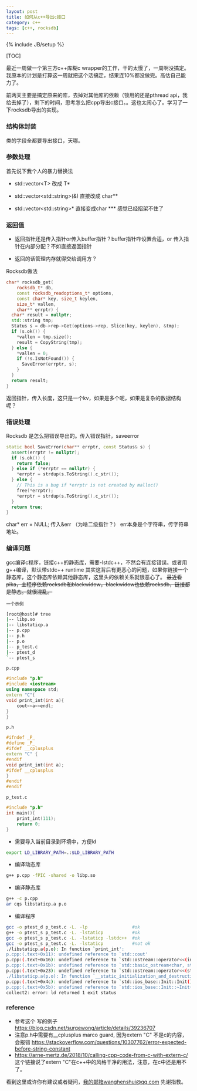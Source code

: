 ```yaml
---
layout: post
title: 如何从c++导出c接口
category: c++
tags: [c++, rocksdb]
---
```

{% include JB/setup %}



[TOC]

最近一周做一个第三方c++库糊c wrapper的工作，干的太慢了，一周啊没搞定。我原本的计划是打算这一周就把这个活搞定，结果连10%都没做完。高估自己能力了。

前两天主要是搞定原来的库，去掉对其他库的依赖（锁用的还是pthread api，我给去掉了），剩下的时间，思考怎么把cpp导出c接口。。这也太闹心了。学习了一下rocksdb导出的实现。

### 结构体封装

类的字段全都要导出接口，天哪。

### 参数处理

首先说下我个人的暴力替换法

- std::vector\<T\> 改成 T*

- std::vector\<std::string\>(&) 直接改成 char**

- std::vector\<std::string\>* 直接变成char *** 感觉已经招架不住了

### 返回值

- 返回指针还是传入指针or传入buffer指针？buffer指针咋设置合适，or 传入指针在内部分配？不如直接返回指针

- 返回的话管理内存就得交给调用方？

Rocksdb做法

```C++
char* rocksdb_get(
    rocksdb_t* db,
    const rocksdb_readoptions_t* options,
    const char* key, size_t keylen,
    size_t* vallen,
    char** errptr) {
  char* result = nullptr;
  std::string tmp;
  Status s = db->rep->Get(options->rep, Slice(key, keylen), &tmp);
  if (s.ok()) {
    *vallen = tmp.size();
    result = CopyString(tmp);
  } else {
    *vallen = 0;
    if (!s.IsNotFound()) {
      SaveError(errptr, s);
    }
  }
  return result;
}
```

返回指针，传入长度，这只是一个kv，如果是多个呢，如果是复杂的数据结构呢？



### 错误处理

Rocksdb 是怎么把错误导出的。传入错误指针，saveerror

```C++
static bool SaveError(char** errptr, const Status& s) {
  assert(errptr != nullptr);
  if (s.ok()) {
    return false;
  } else if (*errptr == nullptr) {
    *errptr = strdup(s.ToString().c_str());
  } else {
    // This is a bug if *errptr is not created by malloc()
    free(*errptr);
    *errptr = strdup(s.ToString().c_str());
  }
  return true;
}
```



char* err = NULL; 传入&err （为啥二级指针？） err本身是个字符串，传字符串地址。

### 编译问题

gcc编译c程序，链接c++的静态库，需要-lstdc++，不然会有连接错误。或者用g++编译，默认带stdc++ runtime
其实这背后有更恶心的问题，如果你链接一个静态库，这个静态库依赖其他静态库，这里头的依赖关系就很恶心了。
~~最近看pika，主程序依赖rocksdb和blackwidow，blackwidow也依赖rocksdb，链接都是静态。就很混乱。~~

`一个示例`
```bash
[root@host]# tree
|-- libp.so
|-- libstaticp.a
|-- p.cpp
|-- p.h
|-- p.o
|-- p_test.c
|-- ptest_d
`-- ptest_s
```

`p.cpp`
```cpp
#include "p.h"
#include <iostream>
using namespace std;
extern "C"{
void print_int(int a){
    cout<<a<<endl;
}
}
```
`p.h`
```c++
#ifndef _P_
#define _P_
#ifdef __cplusplus 
extern "C" {
#endif
void print_int(int a);
#ifdef __cplusplus
}
#endif
#endif
```

`p_test.c`
```c
#include "p.h"
int main(){
    print_int(111);
    return 0;
}
```

- 需要导入当前目录到环境中，方便ld
```bash
export LD_LIBRARY_PATH=.:$LD_LIBRARY_PATH
```
- 编译动态库
```bash
g++ p.cpp -fPIC -shared -o libp.so
```
- 编译静态库
```bash
g++ -c p.cpp
ar cqs libstaticp.a p.o
```
- 编译程序
```bash
gcc -o ptest_d p_test.c -L. -lp					#ok
g++ -o ptest_s p_test.c -L. -lstaticp			#ok
gcc -o ptest_s p_test.c -L. -lstaticp -lstdc++	#ok
gcc -o ptest_s p_test.c -L. -lstaticp			#not ok
./libstaticp.a(p.o): In function `print_int':
p.cpp:(.text+0x11): undefined reference to `std::cout'
p.cpp:(.text+0x16): undefined reference to `std::ostream::operator<<(int)'
p.cpp:(.text+0x1b): undefined reference to `std::basic_ostream<char, std::char_traits<char> >& std::endl<char, std::char_traits<char> >(std::basic_ostream<char, std::char_traits<char> >&)'
p.cpp:(.text+0x23): undefined reference to `std::ostream::operator<<(std::ostream& (*)(std::ostream&))'
./libstaticp.a(p.o): In function `__static_initialization_and_destruction_0(int, int)':
p.cpp:(.text+0x4c): undefined reference to `std::ios_base::Init::Init()'
p.cpp:(.text+0x5b): undefined reference to `std::ios_base::Init::~Init()'
collect2: error: ld returned 1 exit status
```
### reference
- 参考这个 写的例子 https://blog.csdn.net/surgewong/article/details/39236707
- 注意p.h中需要有__cplusplus marco guard, 因为extern "C" 不是c的内容，会报错 https://stackoverflow.com/questions/10307762/error-expected-before-string-constant
- https://arne-mertz.de/2018/10/calling-cpp-code-from-c-with-extern-c/ 这个链接说了extern "C"在c++中的风格干净的用法，注意，在c中还是用不了。

看到这里或许你有建议或者疑问，我的邮箱wanghenshui@qq.com 先谢指教。